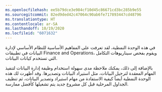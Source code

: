 ```yaml
---
ms.openlocfilehash: ee5b79dce3e984cf10d45c86671cd3bc285b9e55
ms.sourcegitcommit: 82ed9ded42c47064c90ab6fe717893447cd48796
ms.translationtype: HT
ms.contentlocale: ar-SA
ms.lasthandoff: 10/19/2020
ms.locfileid: "6071632"
---
```

في هذه الوحدة النمطية، لقد تعرفت على المفاهيم الأساسية للنظام الأساسي لإدارة البيانات في تطبيقات Finance and Operations، ويقوم بفحص سيناريوهات التكامل التي تستخدم كيانات البيانات. 

بالإضافة إلى ذلك، يمكنك ملاحظة مدى سهولة استخدام وظيفة إدارة البيانات لتنفيذ المهام المعقدة لترحيل البيانات، مثل استيراد البيانات وتصديرها. وقد أظهرت لك هذه الوحدة النمطية أيضاً كيفية الاستفادة من مهام استيراد وتصدير البيانات، ثم تنظيف الجداول المرحلية قبل كل مشروع جديد يتم تشغيلها كأفضل ممارسة.

